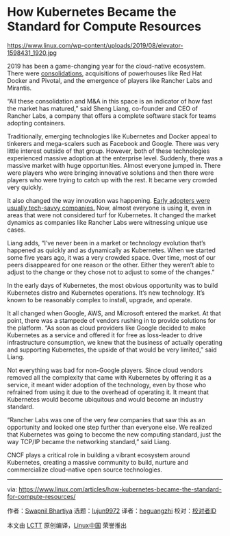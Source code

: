 [#]: collector: (lujun9972)
[#]: translator: (heguangzhi)
[#]: reviewer: ( )
[#]: publisher: ( )
[#]: url: ( )
[#]: subject: (How Kubernetes Became the Standard for Compute Resources)
[#]: via: (https://www.linux.com/articles/how-kubernetes-became-the-standard-for-compute-resources/)
[#]: author: (Swapnil Bhartiya https://www.linux.com/author/swapnil/)

How Kubernetes Became the Standard for Compute Resources
======

<https://www.linux.com/wp-content/uploads/2019/08/elevator-1598431_1920.jpg>

2019 has been a game-changing year for the cloud-native ecosystem. There were [consolidations][1], acquisitions of powerhouses like Red Hat Docker and Pivotal, and the emergence of players like Rancher Labs and Mirantis.

“All these consolidation and M&amp;A in this space is an indicator of how fast the market has matured,” said Sheng Liang, co-founder and CEO of Rancher Labs, a company that offers a complete software stack for teams adopting containers.

Traditionally, emerging technologies like Kubernetes and Docker appeal to tinkerers and mega-scalers such as Facebook and Google. There was very little interest outside of that group. However, both of these technologies experienced massive adoption at the enterprise level. Suddenly, there was a massive market with huge opportunities. Almost everyone jumped in. There were players who were bringing innovative solutions and then there were players who were trying to catch up with the rest. It became very crowded very quickly.

It also changed the way innovation was happening. [Early adopters were usually tech-savvy companies.][2] Now, almost everyone is using it, even in areas that were not considered turf for Kubernetes. It changed the market dynamics as companies like Rancher Labs were witnessing unique use cases.

Liang adds, “I’ve never been in a market or technology evolution that’s happened as quickly and as dynamically as Kubernetes. When we started some five years ago, it was a very crowded space. Over time, most of our peers disappeared for one reason or the other. Either they weren’t able to adjust to the change or they chose not to adjust to some of the changes.”

In the early days of Kubernetes, the most obvious opportunity was to build Kubernetes distro and Kubernetes operations. It’s new technology. It’s known to be reasonably complex to install, upgrade, and operate.

It all changed when Google, AWS, and Microsoft entered the market. At that point, there was a stampede of vendors rushing in to provide solutions for the platform. “As soon as cloud providers like Google decided to make Kubernetes as a service and offered it for free as loss-leader to drive infrastructure consumption, we knew that the business of actually operating and supporting Kubernetes, the upside of that would be very limited,” said Liang.

Not everything was bad for non-Google players. Since cloud vendors removed all the complexity that came with Kubernetes by offering it as a service, it meant wider adoption of the technology, even by those who refrained from using it due to the overhead of operating it. It meant that Kubernetes would become ubiquitous and would become an industry standard.

“Rancher Labs was one of the very few companies that saw this as an opportunity and looked one step further than everyone else. We realized that Kubernetes was going to become the new computing standard, just the way TCP/IP became the networking standard,” said Liang.

CNCF plays a critical role in building a vibrant ecosystem around Kubernetes, creating a massive community to build, nurture and commercialize cloud-native open source technologies.

--------------------------------------------------------------------------------

via: https://www.linux.com/articles/how-kubernetes-became-the-standard-for-compute-resources/

作者：[Swapnil Bhartiya][a]
选题：[lujun9972][b]
译者：[heguangzhi](https://github.com/heguangzhi)
校对：[校对者ID](https://github.com/校对者ID)

本文由 [LCTT](https://github.com/LCTT/TranslateProject) 原创编译，[Linux中国](https://linux.cn/) 荣誉推出

[a]: https://www.linux.com/author/swapnil/
[b]: https://github.com/lujun9972
[1]: https://www.cloudfoundry.org/blog/2019-is-the-year-of-consolidation-why-ibms-deal-with-red-hat-is-a-harbinger-of-things-to-come/
[2]: https://www.packet.com/blog/open-source-season-on-the-kubernetes-highway/
